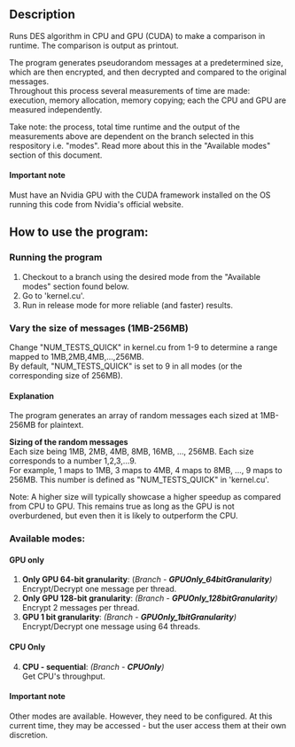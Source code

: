 ## Description
Runs DES algorithm in CPU and GPU (CUDA) to make a comparison in runtime. The comparison is output as printout.


The program generates pseudorandom messages at a predetermined size, which are then encrypted, and then decrypted and compared to the original messages.\
Throughout this process several measurements of time are made: execution, memory allocation, memory copying; each the CPU and GPU are measured independently.


Take note: the process, total time runtime and the output of the measurements above are dependent on the branch selected in this respository i.e. "modes". Read more about this in the "Available modes" section of this document.
#### Important note
Must have an Nvidia GPU with the CUDA framework installed on the OS running this code from Nvidia's official website.

## How to use the program:
### Running the program
1. Checkout to a branch using the desired mode from the "Available modes" section found below.
2. Go to 'kernel.cu'.
3. Run in release mode for more reliable (and faster) results.

### Vary the size of messages (1MB-256MB)
Change "NUM_TESTS_QUICK" in kernel.cu from 1-9 to determine a range mapped to 1MB,2MB,4MB,...,256MB.\
By default, "NUM_TESTS_QUICK" is set to 9 in all modes (or the corresponding size of 256MB).
#### Explanation
The program generates an array of random messages each sized at 1MB-256MB for plaintext.


**Sizing of the random messages** \
Each size being 1MB, 2MB, 4MB, 8MB, 16MB, ..., 256MB. Each size corresponds to a number 1,2,3,...9.\
For example, 1 maps to 1MB, 3 maps to 4MB, 4 maps to 8MB, ..., 9 maps to 256MB.
This number is defined as "NUM_TESTS_QUICK" in 'kernel.cu'.


Note: A higher size will typically showcase a higher speedup as compared from CPU to GPU. This remains true as long as the GPU is not overburdened, but even then it is likely to outperform the CPU. 

### Available modes:
#### GPU only 
1. **Only GPU 64-bit granularity**: (*Branch* - ***GPUOnly_64bitGranularity**)*\
Encrypt/Decrypt one message per thread.
2. **Only GPU 128-bit granularity**: *(Branch - **GPUOnly_128bitGranularity**)*\
Encrypt 2 messages per thread.
3. **GPU 1 bit granularity**: *(Branch - **GPUOnly_1bitGranularity**)*\
Encrypt/Decrypt one message using 64 threads.

#### CPU Only 
4. **CPU - sequential**: *(Branch - **CPUOnly**)*\
Get CPU's throughput.

#### Important note
Other modes are available. However, they need to be configured. At this current time, they may be accessed - but the user access them at their own discretion.



